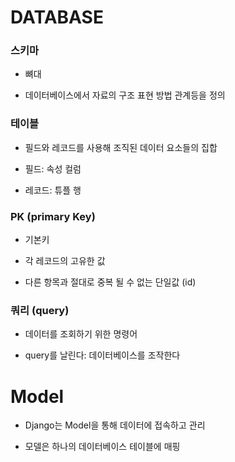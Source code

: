 # DATABASE

### 스키마

- 뼈대

- 데이터베이스에서 자료의 구조 표현 방법 관계등을 정의

### 테이블

- 필드와 레코드를 사용해 조직된 데이터 요소들의 집합

- 필드: 속성 컬럼

- 레코드: 튜플 행

### PK (primary Key)

- 기본키

- 각 레코드의 고유한 값

- 다른 항목과 절대로 중복 될 수 없는 단일값 (id)

### 쿼리 (query)

- 데이터를 조회하기 위한 명령어

- query를 날린다: 데이터베이스를 조작한다



# Model

- Django는 Model을 통해 데이터에 접속하고 관리

- 모델은 하나의 데이터베이스 테이블에 매핑




